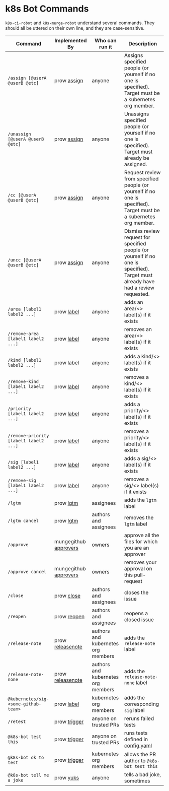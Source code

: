 # k8s Bot Commands

`k8s-ci-robot` and `k8s-merge-robot` understand several commands. They should all be uttered on their own line, and they are case-sensitive.

Command | Implemented By | Who can run it | Description
--- | --- | --- | ---
`/assign [@userA @userB @etc]` | prow [assign](./prow/plugins/assign) | anyone | Assigns specified people (or yourself if no one is specified). Target must be a kubernetes org member.
`/unassign [@userA @userB @etc]` | prow [assign](./prow/plugins/assign) | anyone | Unassigns specified people (or yourself if no one is specified). Target must already be assigned.
`/cc [@userA @userB @etc]` | prow [assign](./prow/plugins/assign) | anyone | Request review from specified people (or yourself if no one is specified). Target must be a kubernetes org member.
`/uncc [@userA @userB @etc]` | prow [assign](./prow/plugins/assign) | anyone | Dismiss review request for specified people (or yourself if no one is specified). Target must already have had a review requested.
`/area [label1 label2 ...]` | prow [label](./prow/plugins/label) | anyone | adds an area/<> label(s) if it exists
`/remove-area [label1 label2 ...]` | prow [label](./prow/plugins/label) | anyone | removes an area/<> label(s) if it exists
`/kind [label1 label2 ...]` | prow [label](./prow/plugins/label) | anyone | adds a kind/<> label(s) if it exists
`/remove-kind [label1 label2 ...]` | prow [label](./prow/plugins/label) | anyone | removes a kind/<> label(s) if it exists
`/priority [label1 label2 ...]` | prow [label](./prow/plugins/label) | anyone | adds a priority/<> label(s) if it exists
`/remove-priority [label1 label2 ...]` | prow [label](./prow/plugins/label) | anyone | removes a priority/<> label(s) if it exists
`/sig [label1 label2 ...]` | prow [label](./prow/plugins/label) | anyone | adds a sig/<> label(s) if it exists
`/remove-sig [label1 label2 ...]` | prow [label](./prow/plugins/label) | anyone | removes a sig/<> label(s) if it exists
`/lgtm` | prow [lgtm](./prow/plugins/lgtm) | assignees | adds the `lgtm` label
`/lgtm cancel` | prow [lgtm](./prow/plugins/lgtm) | authors and assignees | removes the `lgtm` label
`/approve` | mungegithub [approvers](./mungegithub/mungers/approvers) | owners | approve all the files for which you are an approver
`/approve cancel` | mungegithub [approvers](./mungegithub/mungers/approvers) | owners | removes your approval on this pull-request
`/close` | prow [close](./prow/plugins/close) | authors and assignees | closes the issue
`/reopen` | prow [reopen](./prow/plugins/reopen) | authors and assignees | reopens a closed issue
`/release-note` | prow [releasenote](./prow/plugins/releasenote) | authors and kubernetes org members | adds the `release-note` label
`/release-note-none` | prow [releasenote](./prow/plugins/releasenote) | authors and kubernetes org members | adds the `release-note-none` label
`@kubernetes/sig-<some-github-team>` | prow [label](./prow/plugins/label) | kubernetes org members | adds the corresponding `sig` label
`/retest` | prow [trigger](./prow/plugins/trigger) | anyone on trusted PRs | reruns failed tests
`@k8s-bot test this` | prow [trigger](./prow/plugins/trigger) | anyone on trusted PRs | runs tests defined in [config.yaml](./prow/config.yaml)
`@k8s-bot ok to test` | prow [trigger](./prow/plugins/trigger) | kubernetes org members | allows the PR author to `@k8s-bot test this`
`@k8s-bot tell me a joke` | prow [yuks](./prow/plugins/yuks) | anyone | tells a bad joke, sometimes

